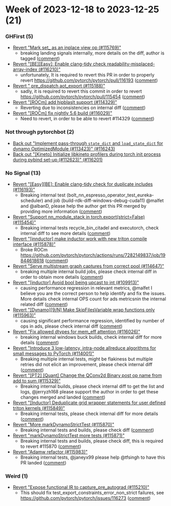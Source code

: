 # Week of 2023-12-18 to 2023-12-25 (21)

### GHFirst (5)

- [Revert "Mark set_ as an inplace view op (#115769)"](https://github.com/pytorch/pytorch/commit/497777e3020fd4f5446c02576a54dd30ad6907ce)
  - breaking landing signals internally, more details on the diff, author is tagged ([comment](https://github.com/pytorch/pytorch/pull/115769#issuecomment-1866846607))
- [Revert "[BE][Easy]: Enable clang-tidy check readability-misplaced-array-index (#116210)"](https://github.com/pytorch/pytorch/commit/348cb2f8f99a0fd9bf76b289bf88b5b8d060d525)
  - unfortunately, It is required to revert this PR in order to properly revert https://github.com/pytorch/pytorch/pull/116193 ([comment](https://github.com/pytorch/pytorch/pull/116210#issuecomment-1866380974))
- [Revert " pre_dispatch aot_export (#115188)"](https://github.com/pytorch/pytorch/commit/0567f71ac69df491d69b331e1f0af04614b3e010)
  - sadly, it is required to revert this commit in order to revert https://github.com/pytorch/pytorch/pull/115454 ([comment](https://github.com/pytorch/pytorch/pull/115188#issuecomment-1866310014))
- [Revert "[ROCm] add hipblaslt support (#114329)"](https://github.com/pytorch/pytorch/commit/47908a608f2b5e588b0634026df23cfd458d2c3a)
  - Reverting due to inconsistencies on internal diff ([comment](https://github.com/pytorch/pytorch/pull/114329#issuecomment-1861933267))
- [Revert "[ROCm] fix nightly 5.6 build (#116029)"](https://github.com/pytorch/pytorch/commit/ed0c0c49efeebbb8aa423945cf0840787cdf7c41)
  - Need to revert, in order to be able to revert #114329 ([comment](https://github.com/pytorch/pytorch/pull/116029#issuecomment-1861931736))

### Not through pytorchbot (2)

- [Back out "Implement pass-through `state_dict` and `load_state_dict` for dynamo OptimizedModule (#113423)" (#116243)](https://github.com/pytorch/pytorch/commit/199b04fdbd69e9a27edf676fd10e21bbd2a8d416)
- [Back out "[Kineto] Initialize libkineto profilers during torch init process during pybind set-up (#112623)" (#116201)](https://github.com/pytorch/pytorch/commit/a357a0f31519f96cff9839c1672a112539ba98ff)

### No Signal (13)

- [Revert "[Easy][BE]: Enable clang-tidy check for duplicate includes (#116193)"](https://github.com/pytorch/pytorch/commit/f71d302c6377be5496a9c501c4c6c86aed56bcef)
  - Breaking internal test (bolt_nn_espresso_operator_test_eureka-scheduler) and job (build-rdk-diff-windows-debug-cuda11) @malfet and @albanD, please help the author get this PR merged by providing more information ([comment](https://github.com/pytorch/pytorch/pull/116193#issuecomment-1866391726))
- [Revert "Support nn_module_stack in torch.export(strict=False) (#115454)"](https://github.com/pytorch/pytorch/commit/ec6c4fed3fec25434f07562552043bafe0f7f845)
  - Breaking internal tests recycle_bin_citadel and executorch, check internal diff to see more details ([comment](https://github.com/pytorch/pytorch/pull/115454#issuecomment-1866315233))
- [Revert "[innductor] make inductor work with new triton compile interface (#115878)"](https://github.com/pytorch/pytorch/commit/db35ccf46334164d0b02e5be9450193d881edb40)
  - Broke ROCm https://github.com/pytorch/pytorch/actions/runs/7282149837/job/19844618618 ([comment](https://github.com/pytorch/pytorch/pull/115878#issuecomment-1865369349))
- [Revert "Serve multistream graph captures from correct pool (#114647)"](https://github.com/pytorch/pytorch/commit/fe156456194ed64bdf8b086d469b3643515a2baf)
  - breaking multiple internal build jobs, please check internal diff in order to obtain more details ([comment](https://github.com/pytorch/pytorch/pull/114647#issuecomment-1864840724))
- [Revert "[inductor] Avoid bool being upcast to int (#109913)"](https://github.com/pytorch/pytorch/commit/c215e59bf270334f9c17472ce77ec3a3b7d76d9e)
  - causing performance regression in relevant metrics, @malfet I believe you are the correct person to help identify and fix the issues. More details check internal OPS count for ads metricsnin the internal related diff ([comment](https://github.com/pytorch/pytorch/pull/109913#issuecomment-1864397407))
- [Revert "[Dynamo][9/N] Make SkipFilesVariable wrap functions only (#115963)"](https://github.com/pytorch/pytorch/commit/bdfabe5e7d493ad375ca16baee21f582760fd8a4)
  - causing significant performance regression, identified by number of ops in ads, please check internal diff ([comment](https://github.com/pytorch/pytorch/pull/115963#issuecomment-1864361697))
- [Revert "Fix allowed dtypes for mem_eff attention (#116026)"](https://github.com/pytorch/pytorch/commit/af8a50e656f690de5ac101c8e71105ce01599d18)
  - breaking internal windows buck builds, check internal diff for more details ([comment](https://github.com/pytorch/pytorch/pull/116026#issuecomment-1864354665))
- [Revert "Introduce 3 low-latency, intra-node allreduce algorithms for small messages to PyTorch (#114001)"](https://github.com/pytorch/pytorch/commit/91e184fd740b644e2a30dc6985a9e10813b652ab)
  - Breaking multiple internal tests, might be flakiness but multiple retries did not elicit an improvement, please check internal diff ([comment](https://github.com/pytorch/pytorch/pull/114001#issuecomment-1863036417))
- [Revert "[PT2] [Quant] Change the QConv2d Binary post op name from add to sum (#115329)"](https://github.com/pytorch/pytorch/commit/b6d0d0819ae6099b2d659d03892e1e19c17e912b)
  - Breaking internal builds, please check internal diff to get the list and logs, @jerryzh168 please support the author in order to get these changes merged and landed ([comment](https://github.com/pytorch/pytorch/pull/115329#issuecomment-1863021726))
- [Revert "[Inductor] Deduplicate grid wrapper statements for user defined triton kernels (#115849)"](https://github.com/pytorch/pytorch/commit/c539f7df10bb114df77e074bd04bcce9bf024c6d)
  - Breaking internal tests, please check internal diff for more details ([comment](https://github.com/pytorch/pytorch/pull/115849#issuecomment-1863012933))
- [Revert "More markDynamoStrictTest (#115870)"](https://github.com/pytorch/pytorch/commit/a7bfa04da60829a46675d0acdf30b7032d1a01db)
  - Breaking internal tests and builds, please check diff ([comment](https://github.com/pytorch/pytorch/pull/115870#issuecomment-1862997125))
- [Revert "markDynamoStrictTest more tests (#115871)"](https://github.com/pytorch/pytorch/commit/24af118e554936d7bced0dec2cb76c4384c278ea)
  - Breaking internal tests and builds, please check diff, this is required to revert #115870 ([comment](https://github.com/pytorch/pytorch/pull/115871#issuecomment-1862992931))
- [Revert "Adamw refactor (#115983)"](https://github.com/pytorch/pytorch/commit/5b6b680517936edf9161bfd2edad06e9e0c3737b)
  - Breaking internal tests, @janeyx99 please help @tfsingh to have this PR landed ([comment](https://github.com/pytorch/pytorch/pull/115983#issuecomment-1862976954))

### Weird (1)

- [Revert "Expose functional IR to capture_pre_autograd (#115210)"](https://github.com/pytorch/pytorch/commit/ed038346938e6a235429e858f4803816f0ce1765)
  - This should fix test_export_constraints_error_non_strict failures, see https://github.com/pytorch/pytorch/issues/116273 ([comment](https://github.com/pytorch/pytorch/pull/115210#issuecomment-1866706302))
